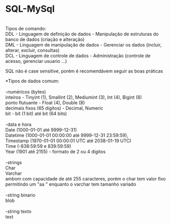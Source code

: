 # SQL-MySql
<br>
Tipos de comando:<br>
DDL - Linguagem de definição de dados   - Manipulação de estruturas do banco de dados (criação e alteração)<br>
DML - Linguagem de manipulação de dados - Gerenciar os dados (incluir, alterar, excluir, consultas)<br>
DCL - Linguagem de controle de dados    - Administração (controle de acesso, gerenciar usuario ...)<br>

SQL não é case sensitive, porém é recomendávem seguir as boas práticas<br>

*Tipos de dados comum:<br>
<br>
-numéricos (bytes) <br>
inteiros - Tinyint (1), Smallint (2), Mediumint (3), Int (4), Bigint (8)<br>
ponto flutuante - Float (4), Double (8)<br>
decimais fixos (65 digitos) - Decimal, Numeric<br>
bit - bit (1 bit) até bit (64 bits)<br>
<br>
-data e hora<br>
Date (1000-01-01 até 9999-12-31) <br>
Datetime (1000-01-01 00:00:00 até 9999-12-31 23:59:59), <br>
Timestamp (1970-01-01 00:00:01 UTC até 2038-01-19 UTC) <br>
Time (-838:59:59 e 839:59:59) <br>
Year (1901 até 2155) - formato de 2 ou 4 dígitos<br>
<br>
-strings<br>
Char<br>
Varchar<br>
ambom com capacidade de até 255 caracteres, porém o char tem valor fixo permitindo um "aa " enquanto o varchar tem tamanho variado<br>
<br>
-string binario<br>
blob<br>
<br>
-string texto<br>
text<br>
